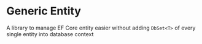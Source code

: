 # Generic Entity
A library to manage EF Core entity easier without adding `DbSet<T>` of every single entity into database context